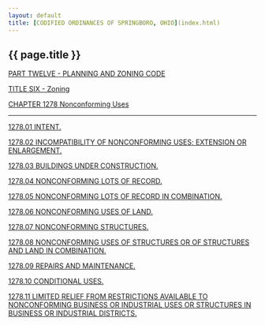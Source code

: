 ```yaml
---
layout: default 
title: [CODIFIED ORDINANCES OF SPRINGBORO, OHIO](index.html) 
---
```


{{ page.title }}
----------------

[PART TWELVE - PLANNING AND ZONING CODE](465ba412.html)

[TITLE SIX - Zoning](4c61a412.html)

[CHAPTER 1278 Nonconforming Uses](549da412.html)

---

[1278.01 INTENT.](54b0a412.html)

[1278.02 INCOMPATIBILITY OF NONCONFORMING USES; EXTENSION OR
ENLARGEMENT.](54b3a412.html)

[1278.03 BUILDINGS UNDER CONSTRUCTION.](54b7a412.html)

[1278.04 NONCONFORMING LOTS OF RECORD.](54bba412.html)

[1278.05 NONCONFORMING LOTS OF RECORD IN COMBINATION.](54bfa412.html)

[1278.06 NONCONFORMING USES OF LAND.](54c3a412.html)

[1278.07 NONCONFORMING STRUCTURES.](54cba412.html)

[1278.08 NONCONFORMING USES OF STRUCTURES OR OF STRUCTURES AND LAND IN
COMBINATION.](54d2a412.html)

[1278.09 REPAIRS AND MAINTENANCE.](54dea412.html)

[1278.10 CONDITIONAL USES.](54e2a412.html)

[1278.11 LIMITED RELIEF FROM RESTRICTIONS AVAILABLE TO NONCONFORMING
BUSINESS OR INDUSTRIAL USES OR STRUCTURES IN BUSINESS OR INDUSTRIAL
DISTRICTS.](54e5a412.html)
